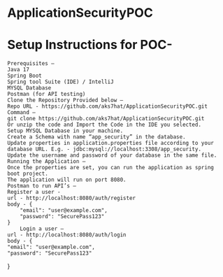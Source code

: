 # ApplicationSecurityPOC
#	Setup Instructions for POC- 
	Prerequisites –
	Java 17
	Spring Boot
	Spring tool Suite (IDE) / IntelliJ
	MYSQL Database
	Postman (for API testing)
	Clone the Repository Provided below – 
	Repo URL - https://github.com/aks7hat/ApplicationSecurityPOC.git
	Command – 
	git clone https://github.com/aks7hat/ApplicationSecurityPOC.git
	Or unzip the code and Import the Code in the IDE you selected.
	Setup MYSQL Database in your machine.
	Create a Schema with name “app_security” in the database.
	Update properties in application.properties file according to your database URL. E.g. - jdbc:mysql://localhost:3308/app_security.
	Update the username and password of your database in the same file.
	Running the Application –
	Once the properties are set, you can run the application as spring boot project.
	The application will run on port 8080.
	Postman to run API’s – 
	Register a user - 
	url - http://localhost:8080/auth/register
	body - {
	    "email": "user@example.com",
	    "password": "SecurePass123"
	}
		Login a user – 
	url - http://localhost:8080/auth/login
	body - {
    "email": "user@example.com",
    "password": "SecurePass123"
}
